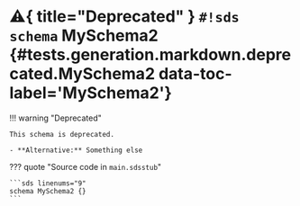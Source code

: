 # :warning:{ title="Deprecated" } `#!sds schema` MySchema2 {#tests.generation.markdown.deprecated.MySchema2 data-toc-label='MySchema2'}

!!! warning "Deprecated"

    This schema is deprecated.

    - **Alternative:** Something else

??? quote "Source code in `main.sdsstub`"

    ```sds linenums="9"
    schema MySchema2 {}
    ```
